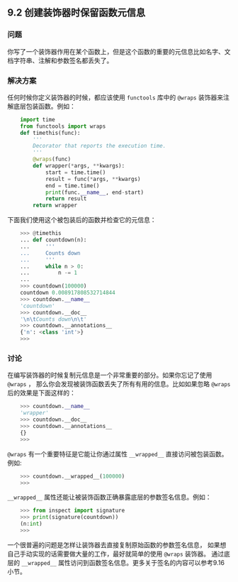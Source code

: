 ## 9.2 创建装饰器时保留函数元信息 ##
### 问题 ###
你写了一个装饰器作用在某个函数上，但是这个函数的重要的元信息比如名字、文档字符串、注解和参数签名都丢失了。
### 解决方案 ###
任何时候你定义装饰器的时候，都应该使用 ``functools`` 库中的 ``@wraps`` 装饰器来注解底层包装函数。例如：
```python
    import time
    from functools import wraps
    def timethis(func):
        '''
        Decorator that reports the execution time.
        '''
        @wraps(func)
        def wrapper(*args, **kwargs):
            start = time.time()
            result = func(*args, **kwargs)
            end = time.time()
            print(func.__name__, end-start)
            return result
        return wrapper

```
下面我们使用这个被包装后的函数并检查它的元信息：
```python
    >>> @timethis
    ... def countdown(n):
    ...     '''
    ...     Counts down
    ...     '''
    ...     while n > 0:
    ...         n -= 1
    ...
    >>> countdown(100000)
    countdown 0.008917808532714844
    >>> countdown.__name__
    'countdown'
    >>> countdown.__doc__
    '\n\tCounts down\n\t'
    >>> countdown.__annotations__
    {'n': <class 'int'>}
    >>>

```
### 讨论 ###
在编写装饰器的时候复制元信息是一个非常重要的部分。如果你忘记了使用 ``@wraps`` ，
那么你会发现被装饰函数丢失了所有有用的信息。比如如果忽略 ``@wraps`` 后的效果是下面这样的：
```python
    >>> countdown.__name__
    'wrapper'
    >>> countdown.__doc__
    >>> countdown.__annotations__
    {}
    >>>

```
``@wraps`` 有一个重要特征是它能让你通过属性 ``__wrapped__`` 直接访问被包装函数。例如:
```python
    >>> countdown.__wrapped__(100000)
    >>>

```
``__wrapped__`` 属性还能让被装饰函数正确暴露底层的参数签名信息。例如：
```python
    >>> from inspect import signature
    >>> print(signature(countdown))
    (n:int)
    >>>

```
一个很普遍的问题是怎样让装饰器去直接复制原始函数的参数签名信息，
如果想自己手动实现的话需要做大量的工作，最好就简单的使用 ``@wraps`` 装饰器。
通过底层的 ``__wrapped__`` 属性访问到函数签名信息。更多关于签名的内容可以参考9.16小节。
